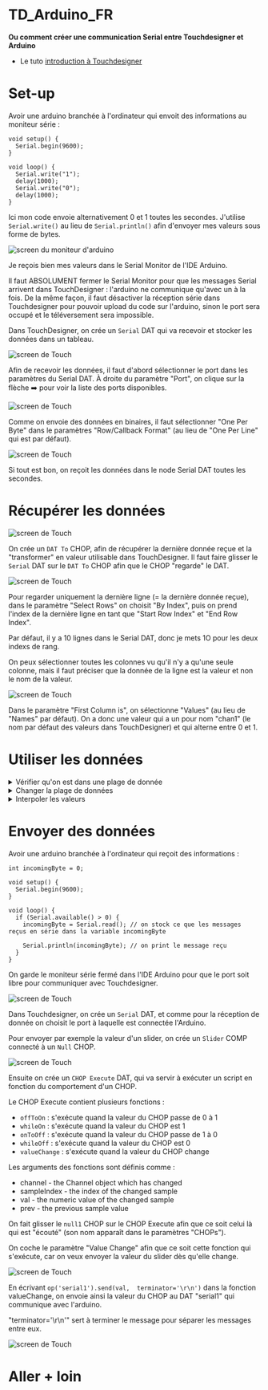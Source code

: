 # TD_Arduino_FR

**Ou comment créer une communication Serial entre Touchdesigner et Arduino**

- Le tuto [introduction à Touchdesigner](https://github.com/LucieMrc/IntroTD_FR)

# Set-up

Avoir une arduino branchée à l'ordinateur qui envoit des informations au moniteur série :

```
void setup() {
  Serial.begin(9600);
}

void loop() {
  Serial.write("1");
  delay(1000);
  Serial.write("0");
  delay(1000);
}
```
Ici mon code envoie alternativement 0 et 1 toutes les secondes. J'utilise `Serial.write()` au lieu de `Serial.println()` afin d'envoyer mes valeurs sous forme de bytes.

![screen du moniteur d'arduino ](./images/screen1.png)

Je reçois bien mes valeurs dans le Serial Monitor de l'IDE Arduino.

Il faut ABSOLUMENT fermer le Serial Monitor pour que les messages Serial arrivent dans TouchDesigner : l'arduino ne communique qu'avec un à la fois.
De la même façon, il faut désactiver la réception série dans Touchdesigner pour pouvoir upload du code sur l'arduino, sinon le port sera occupé et le téléversement sera impossible.

Dans TouchDesigner, on crée un `Serial` DAT qui va recevoir et stocker les données dans un tableau.

![screen de Touch](./images/screen2.png)

Afin de recevoir les données, il faut d'abord sélectionner le port dans les paramètres du Serial DAT. À droite du paramètre "Port", on clique sur la flèche ➡️ pour voir la liste des ports disponibles.

![screen de Touch](./images/screen3.png)

Comme on envoie des données en binaires, il faut sélectionner "One Per Byte" dans le paramètres "Row/Callback Format" (au lieu de "One Per Line" qui est par défaut).

![screen de Touch](./images/screen4.png)

Si tout est bon, on reçoit les données dans le node Serial DAT toutes les secondes.

# Récupérer les données

![screen de Touch](./images/screen5.png)

On crée un `DAT To` CHOP, afin de récupérer la dernière donnée reçue et la "transformer" en valeur utilisable dans TouchDesigner. Il faut faire glisser le `Serial` DAT sur le `DAT To` CHOP afin que le CHOP "regarde" le DAT.

![screen de Touch](./images/screen6.png)

Pour regarder uniquement la dernière ligne (= la dernière donnée reçue), dans le paramètre "Select Rows" on choisit "By Index", puis on prend l'index de la dernière ligne en tant que "Start Row Index" et "End Row Index".

Par défaut, il y a 10 lignes dans le Serial DAT, donc je mets 1O pour les deux indexs de rang.

On peux sélectionner toutes les colonnes vu qu'il n'y a qu'une seule colonne, mais il faut préciser que la donnée de la ligne est la valeur et non le nom de la valeur.

![screen de Touch](./images/screen7.png)

Dans le paramètre "First Column is", on sélectionne "Values" (au lieu de "Names" par défaut). On a donc une valeur qui a un pour nom "chan1" (le nom par défaut des valeurs dans TouchDesigner) et qui alterne entre 0 et 1.

# Utiliser les données

<details>
 <summary> Vérifier qu'on est dans une plage de donnée </summary>

 On crée un `Logic` CHOP, on coche "Off when outside bounds", et on choisit les Bounds.

![screen de Touch](./images/screen12.png)

Le logic est à 1 si on est entre les bornes et à 0 si on n'y est pas.
On peux choisit une valeur précise en mettant la même chose pour les deux bornes

</details>

 <details>
 <summary> Changer la plage de données </summary>

On crée un `Math` CHOP, on va dans l'onglet "Range" des paramètres, on met le minimum et maximum de la plage de données actuelle dans le paramètre "From Range" et le minimum et maximum de la plage de données souhaitées dans le paramètre "To Range".

![screen de Touch](./images/screen13.png)

La valeur est recalculée de manière proportionnelle.

</details>


<details>
 <summary> Interpoler les valeurs </summary>

On crée un `Filter` CHOP, on choisit la durée du filtre dans le paramètre "Filter Width".

![screen de Touch](./images/screen14.png)

La courbe est adoucie.


</details>

# Envoyer des données

Avoir une arduino branchée à l'ordinateur qui reçoit des informations :

```
int incomingByte = 0;

void setup() {
  Serial.begin(9600);
}

void loop() {
  if (Serial.available() > 0) {
    incomingByte = Serial.read(); // on stock ce que les messages reçus en série dans la variable incomingByte

    Serial.println(incomingByte); // on print le message reçu
  }
}
```

On garde le moniteur série fermé dans l'IDE Arduino pour que le port soit libre pour communiquer avec Touchdesigner.

![screen de Touch](./images/screen8.png)

Dans Touchdesigner, on crée un `Serial` DAT, et comme pour la réception de donnée on choisit le port à laquelle est connectée l'Arduino.

Pour envoyer par exemple la valeur d'un slider, on crée un `Slider` COMP connecté à un `Null` CHOP.

![screen de Touch](./images/screen9.png)

Ensuite on crée un `CHOP Execute` DAT, qui va servir à exécuter un script en fonction du comportement d'un CHOP.

Le CHOP Execute contient plusieurs fonctions :
- `offToOn` : s'exécute quand la valeur du CHOP passe de 0 à 1
- `whileOn` : s'exécute quand la valeur du CHOP est 1
- `onToOff` : s'exécute quand la valeur du CHOP passe de 1 à 0
- `whileOff` : s'exécute quand la valeur du CHOP est 0
- `valueChange` : s'exécute quand la valeur du CHOP change

Les arguments des fonctions sont définis comme :
- channel - the Channel object which has changed
- sampleIndex - the index of the changed sample
- val - the numeric value of the changed sample
- prev - the previous sample value

On fait glisser le `null1` CHOP sur le CHOP Execute afin que ce soit celui là qui est "écouté" (son nom apparaît dans le paramètres "CHOPs").

On coche le paramètre "Value Change" afin que ce soit cette fonction qui s'exécute, car on veux envoyer la valeur du slider dès qu'elle change. 

![screen de Touch](./images/screen10.png)

En écrivant ``op('serial1').send(val,  terminator='\r\n')`` dans la fonction valueChange, on envoie ainsi la valeur du CHOP au DAT "serial1" qui communique avec l'arduino.

"terminator='\r\n'" sert à terminer le message pour séparer les messages entre eux.

![screen de Touch](./images/screen11.png)

# Aller + loin


